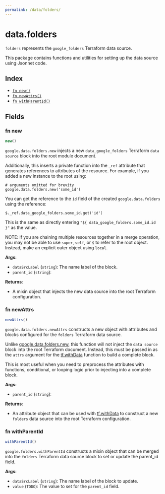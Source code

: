 ```yaml
---
permalink: /data/folders/
---
```


# data.folders

`folders` represents the `google_folders` Terraform data source.



This package contains functions and utilities for setting up the data source using Jsonnet code.


## Index

* [`fn new()`](#fn-new)
* [`fn newAttrs()`](#fn-newattrs)
* [`fn withParentId()`](#fn-withparentid)

## Fields

### fn new

```ts
new()
```


`google.data.folders.new` injects a new `data_google_folders` Terraform `data source`
block into the root module document.

Additionally, this inserts a private function into the `_ref` attribute that generates references to attributes of the
resource. For example, if you added a new instance to the root using:

    # arguments omitted for brevity
    google.data.folders.new('some_id')

You can get the reference to the `id` field of the created `google.data.folders` using the reference:

    $._ref.data_google_folders.some_id.get('id')

This is the same as directly entering `"${ data_google_folders.some_id.id }"` as the value.

NOTE: if you are chaining multiple resources together in a merge operation, you may not be able to use `super`, `self`,
or `$` to refer to the root object. Instead, make an explicit outer object using `local`.

**Args**:
  - `dataSrcLabel` (`string`): The name label of the block.
  - `parent_id` (`string`): 

**Returns**:
- A mixin object that injects the new data source into the root Terraform configuration.


### fn newAttrs

```ts
newAttrs()
```


`google.data.folders.newAttrs` constructs a new object with attributes and blocks configured for the `folders`
Terraform data source.

Unlike [google.data.folders.new](#fn-foldersnew), this function will not inject the `data source`
block into the root Terraform document. Instead, this must be passed in as the `attrs` argument for the
[tf.withData](https://github.com/tf-libsonnet/core/tree/main/docs#fn-withdata) function to build a complete block.

This is most useful when you need to preprocess the attributes with functions, conditional, or looping logic prior to
injecting into a complete block.

**Args**:
  - `parent_id` (`string`): 

**Returns**:
  - An attribute object that can be used with [tf.withData](https://github.com/tf-libsonnet/core/tree/main/docs#fn-withdata) to construct a new `folders` data source into the root Terraform configuration.


### fn withParentId

```ts
withParentId()
```

`google.folders.withParentId` constructs a mixin object that can be merged into the `folders`
Terraform data source block to set or update the parent_id field.



**Args**:
  - `dataSrcLabel` (`string`): The name label of the block to update.
  - `value` (`TODO`): The value to set for the `parent_id` field.
